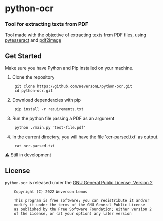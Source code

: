 # python-ocr

### Tool for extracting texts from PDF

Tool made with the objective of extracting texts from PDF files, using [pytesseract]("https://pypi.org/project/pytesseract/") and [pdf2image]("https://pypi.org/project/pdf2image/")

## Get Started

Make sure you have Python and Pip installed on your machine.

1. Clone the repository

        git clone https://github.com/WeversonL/python-ocr.git
        cd python-ocr.git

2. Download dependencies with pip

        pip install -r requirements.txt

3. Run the python file passing a PDF as an argument

        python ./main.py 'test-file.pdf'

4. In the current directory, you will have the file 'ocr-parsed.txt' as output. 

        cat ocr-parsed.txt

⚠️ Still in development

## License

`python-ocr` is released under the [GNU General Public License, Version 2](LICENSE)
    
        Copyright (C) 2022 Weverson Lemos

        This program is free software; you can redistribute it and/or
        modify it under the terms of the GNU General Public License
        as published by the Free Software Foundation; either version 2
        of the License, or (at your option) any later version
